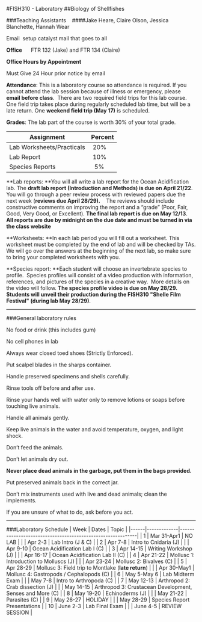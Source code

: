 #FISH310 - Laboratory
##Biology of Shellfishes




###Teaching Assistants    
####Jake Heare, Claire Olson, Jessica Blanchette, Hannah Wear

Email  setup catalyst mail that goes to all


**Office**      FTR 132 (Jake) and FTR 134 (Claire)

**Office Hours by Appointment**

Must Give 24 Hour prior notice by email
 

**Attendance**: This is a laboratory course so attendance is required.
If you cannot attend the lab session because of illness or emergency,
please **email before class**.  There are two required field trips for
this lab course.  One field trip takes place during regularly
scheduled lab time, but will be a late return. One **weekend field
trip (May 17)** is scheduled.

**Grades**: The lab part of the course is worth 30% of your total grade.

|Assignment   | Percent     
|-------------|-------------
|Lab Worksheets/Practicals| 20%
|Lab Report               | 10%
|Species Reports          |  5%


**Lab reports: **You will all write a lab report for the Ocean
Acidification lab. The **draft lab report (Introduction and Methods) 
is due on April 21/22**. You will go through a peer review 
process with reviewed papers due the next week (**reviews due April 28/29).**   
The reviews should include constructive comments on improving the report and
a “grade” (Poor, Fair, Good, Very Good, or Excellent). **The final lab
report is due on May 12/13**.  **All reports are due by midnight on the
due date and must be turned in via the class website**

**Worksheets: **In each lab period you will fill out a worksheet. This
worksheet must be completed by the end of lab and will be checked by TAs. We will
go over the answers at the beginning of the next lab, so make sure to bring your completed
worksheets with you. 

**Species report: **Each student will choose an invertebrate species to
profile.  Species profiles will consist of a video production with information,
references, and pictures of the species in a creative way.  More details on 
the video will follow. **The species profile video is due on May
28/29.**  **Students will unveil their production during the FISH310 "Shelle Film Festival" (during lab May 28/29)**.  

---

###General laboratory rules

No food or drink (this includes gum)

No cell phones in lab

Always wear closed toed shoes (Strictly Enforced).

Put scalpel blades in the sharps container.

Handle preserved specimens and shells carefully.

Rinse tools off before and after use.

Rinse your hands well with water only to remove lotions or soaps before touching live
animals.

Handle all animals gently.

Keep live animals in the water and avoid temperature, oxygen, and light
shock.

Don’t feed the animals.

Don’t let animals dry out.

**Never place dead animals in the garbage, put them in the bags provided.**

Put preserved animals back in the correct jar.

Don’t mix instruments used with live and dead animals; clean the
implements.

If you are unsure of what to do, ask before you act. 

---


###Laboratory Schedule
| Week | Dates       | Topic                                                      |
|------|-------------|------------------------------------------------------------|
| 1    | Mar 31-Apr1 | NO LAB                                                     |
|      | Apr 2-3     | Lab Intro (J & C)                                          |
| 2    | Apr 7-8     | Intro to Cnidaria (J)                                      |
|      | Apr 9-10    | Ocean Acidification Lab I (C)                              |
| 3    | Apr 14-15   | Writing Workshop (J)                                       |
|      | Apr 16-17   | Ocean Acidification Lab II (C)                             |
| 4    | Apr 21-22   | Mollusc 1: Introduction to Molluscs (J)                    |
|      | Apr 23-24   | Mollusc 2: Bivalves (C)                                    |
| 5    | Apr 28-29   | Mollusc 3: Field trip to Montlake (**late return**)        |
|      | Apr 30-May1 | Mollusc 4: Gastropods / Cephalopods (C)                    |
| 6    | May 5-May 6 | Lab Midterm Exam                                           |
|      | May 7-8     | Intro to  Arthropoda (C)                                   |
| 7    | May 12-13   | Arthropod 2: Crab dissection (J)                           |
|      | May 14-15   | Arthropod 3: Crustacean Development, Senses and More (C)   |
| 8    | May 19-20   | Echinoderms (J)                                            |
|      | May 21-22   | Parasites (C)                                              |
| 9    | May 26-27   | HOLIDAY                                                    |
|      | May 28-29   | Species Report Presentations                               |
| 10   | June 2-3    | Lab Final Exam                                             |
|      | June 4-5    | REVIEW SESSION                                             |

